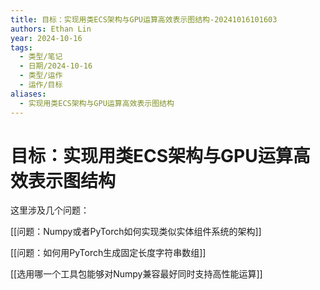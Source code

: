 ```yaml
---
title: 目标：实现用类ECS架构与GPU运算高效表示图结构-20241016101603
authors: Ethan Lin
year: 2024-10-16
tags:
  - 类型/笔记
  - 日期/2024-10-16
  - 类型/运作
  - 运作/目标
aliases:
  - 实现用类ECS架构与GPU运算高效表示图结构
---
```

# 目标：实现用类ECS架构与GPU运算高效表示图结构


这里涉及几个问题：

[[问题：Numpy或者PyTorch如何实现类似实体组件系统的架构]]

[[问题：如何用PyTorch生成固定长度字符串数组]]

[[选用哪一个工具包能够对Numpy兼容最好同时支持高性能运算]]




